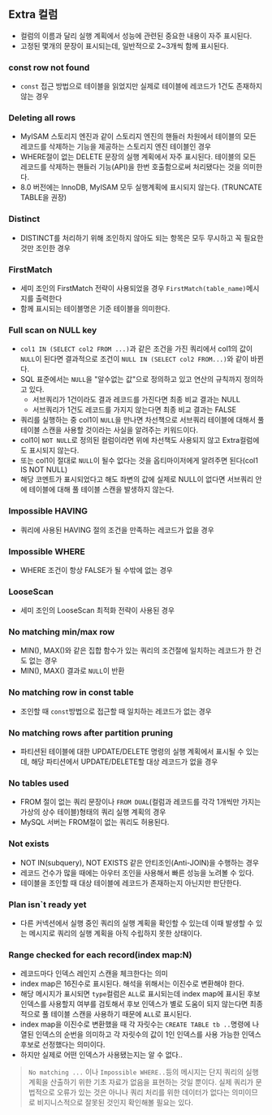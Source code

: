 ## Extra 컬럼
- 컬럼의 이름과 달리 실행 계획에서 성능에 관련된 중요한 내용이 자주 표시된다.
- 고정된 몇개의 문장이 표시되는데, 일반적으로 2~3개씩 함께 표시된다.

### const row not found
- `const` 접근 방법으로 테이블을 읽었지만 실제로 테이블에 레코드가 1건도 존재하지 않는 경우

### Deleting all rows
- MyISAM 스토리지 엔진과 같이 스토리지 엔진의 핸들러 차원에서 테이블의 모든 레코드를 삭제하는 기능을 제공하는 스토리지 엔진 테이블인 경우
- WHERE절이 없는 DELETE 문장의 실행 계획에서 자주 표시된다. 테이블의 모든 레코드를 삭제하는 핸들러 기능(API)을 한번 호출함으로써 처리됐다는 것을 의미한다.
- 8.0 버전에는 InnoDB, MyISAM 모두 실행계획에 표시되지 않는다. (TRUNCATE TABLE을 권장)

### Distinct
- DISTINCT를 처리하기 위해 조인하지 않아도 되는 항목은 모두 무시하고 꼭 필요한 것만 조인한 경우

### FirstMatch
- 세미 조인의 FirstMatch 전략이 사용되었을 경우 `FirstMatch(table_name)`메시지를 출력한다
- 함께 표시되는 테이블명은 기준 테이블을 의미한다.

### Full scan on NULL key
- `col1 IN (SELECT col2 FROM ...)`과 같은 조건을 가진 쿼리에서 col1의 값이 `NULL`이 된다면 결과적으로 조건이 `NULL IN (SELECT col2 FROM...)`와 같이 바뀐다.
- SQL 표준에서는 `NULL`을 "알수없는 값"으로 정의하고 있고 연산의 규칙까지 정의하고 있다.
  - 서브쿼리가 1건이라도 결과 레코드를 가진다면 최종 비교 결과는 NULL
  - 서브쿼리가 1건도 레코드를 가지지 않는다면 최종 비교 결과는 FALSE
- 쿼리를 실행하는 중 col1이 `NULL`을 만나면 차선책으로 서브쿼리 테이블에 대해서 풀 테이블 스캔을 사용할 것이라는 사실을 알려주는 키워드이다.
- col1이 `NOT NULL`로 정의된 컬럼이라면 위에 차선책도 사용되지 않고 Extra컬럼에도 표시되지 않는다.
- 또는 col1이 절대로 `NULL`이 될수 없다는 것을 옵티마이저에게 알려주면 된다(col1 IS NOT NULL)
- 해당 코멘트가 표시되었다고 해도 좌변의 값에 실제로 NULL이 없다면 서브쿼리 안에 테이블에 대해 풀 테이블 스캔을 발생하지 않는다.

### Impossible HAVING
- 쿼리에 사용된 HAVING 절의 조건을 만족하는 레코드가 없을 경우

### Impossible WHERE
- WHERE 조건이 항상 FALSE가 될 수밖에 없는 경우

### LooseScan
- 세미 조인의 LooseScan 최적화 전략이 사용된 경우

### No matching min/max row
- MIN(), MAX()와 같은 집합 함수가 있는 쿼리의 조건절에 일치하는 레코드가 한 건도 없는 경우
- MIN(), MAX() 결과로 `NULL`이 반환

### No matching row in const table
- 조인할 때 `const`방법으로 접근할 때 일치하는 레코드가 없는 경우

### No matching rows after partition pruning
- 파티션된 테이블에 대한 UPDATE/DELETE 명령의 실행 계획에서 표시될 수 있는데, 해당 파티션에서 UPDATE/DELETE할 대상 레코드가 없을 경우

### No tables used
- FROM 절이 없는 쿼리 문장이나 `FROM DUAL`(컬럼과 레코드를 각각 1개씩만 가지는 가상의 상수 테이블)형태의 쿼리 실행 계획의 경우
- MySQL 서버는 FROM절이 없는 쿼리도 허용된다.

### Not exists
- NOT IN(subquery), NOT EXISTS 같은 안티조인(Anti-JOIN)을 수행하는 경우
- 레코드 건수가 많을 때에는 아우터 조인을 사용해서 빠른 성능을 노려볼 수 있다.
- 테이블을 조인할 때 대상 테이블에 레코드가 존재하는지 아닌지만 판단한다.

### Plan isn`t ready yet
- 다른 커넥션에서 실행 중인 쿼리의 실행 계획을 확인할 수 있는데 이때 발생할 수 있는 메시지로 쿼리의 실행 계획을 아직 수립하지 못한 상태이다.

### Range checked for each record(index map:N)
- 레코드마다 인덱스 레인지 스캔을 체크한다는 의미
- index map은 16진수로 표시된다. 해석을 위해서는 이진수로 변환해야 한다.
- 해당 메시지가 표시되면 `type`컬럼은 `ALL`로 표시되는데 index map에 표시된 후보 인덱스를 사용할지 여부를 검토해서 후보 인덱스가 별로 도움이 되지 않는다면 최종적으로 풀 테이블 스캔을 사용하기 때문에 `ALL`로 표시된다.
- index map을 이진수로 변환했을 때 각 자릿수는 `CREATE TABLE tb ..`명령에 나열된 인덱스의 순번을 의미하고 각 자릿수의 값이 1인 인덱스를 사용 가능한 인덱스 후보로 선정했다는 의미이다.
- 하지만 실제로 어떤 인덱스가 사용됐는지는 알 수 없다..

>`No matching ...` 이나 `Impossible WHERE..`등의 메시지는 단지 쿼리의 실행 계획을 산출하기 위한 기초 자료가 없음을 표현하는 것일 뿐이다. 실제 쿼리가 문법적으로 오류가 있는 것은 아니나 쿼리 처리를 위한 데이터가 없다는 의미이므로 비지니스적으로 잘못된 것인지 확인해볼 필요는 있다.

### 